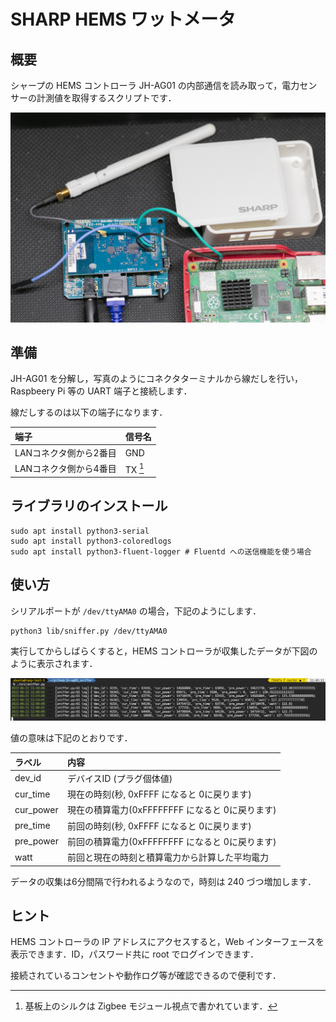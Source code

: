 # SHARP HEMS ワットメータ

## 概要

シャープの HEMS コントローラ JH-AG01 の内部通信を読み取って，電力センサーの計測値を取得するスクリプトです．

![JH-AG01](./img/JH-AG01.jpg)

## 準備

JH-AG01 を分解し，写真のようにコネクタターミナルから線だしを行い，Raspbeery Pi 等の UART 端子と接続します．

線だしするのは以下の端子になります．

| 端子                 | 信号名    |
|:---------------------|:----------|
| LANコネクタ側から2番目| GND      |
| LANコネクタ側から4番目| TX [^1]  |

[^1]: 基板上のシルクは Zigbee モジュール視点で書かれています．

## ライブラリのインストール

```
sudo apt install python3-serial
sudo apt install python3-coloredlogs
sudo apt install python3-fluent-logger # Fluentd への送信機能を使う場合
```

## 使い方

シリアルポートが `/dev/ttyAMA0` の場合，下記のようにします．

```
python3 lib/sniffer.py /dev/ttyAMA0
```

実行してからしばらくすると，HEMS コントローラが収集したデータが下図のように表示されます．

![スクリーンショット](./img/screenshot.png)

値の意味は下記のとおりです．

| ラベル    | 内容                                            |
|:----------|:------------------------------------------------|
| dev_id    | デバイスID (プラグ個体値)                       |
| cur_time  | 現在の時刻(秒, 0xFFFF になると 0に戻ります)     |
| cur_power | 現在の積算電力(0xFFFFFFFF になると 0に戻ります) |
| pre_time  | 前回の時刻(秒, 0xFFFF になると 0に戻ります)     |
| pre_power | 前回の積算電力(0xFFFFFFFF になると 0に戻ります) |
| watt      | 前回と現在の時刻と積算電力から計算した平均電力  |

データの収集は6分間隔で行われるようなので，時刻は 240 づつ増加します．

## ヒント

HEMS コントローラの IP アドレスにアクセスすると，Web インターフェースを表示できます．ID，パスワード共に root でログインできます．

接続されているコンセントや動作ログ等が確認できるので便利です．
